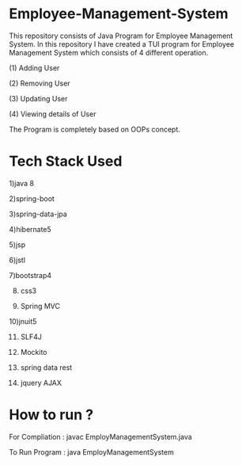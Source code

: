 # Employee-Management-System

 This repository consists of Java Program for Employee Management System. In this repository I have created a TUI program for Employee Management System which consists of 4 different operation.

(1) Adding User

(2) Removing User

(3) Updating User

(4) Viewing details of User

The Program is completely based on OOPs concept.


# Tech Stack Used

1)java 8   

2)spring-boot 

3)spring-data-jpa 

4)hibernate5 

5)jsp 

6)jstl  

7)bootstrap4 

8) css3

9) Spring MVC 

10)jnuit5 

11) SLF4J 

12) Mockito
  
13) spring data rest 

14) jquery AJAX 


# How to run ?
For Compliation : javac EmployManagementSystem.java

To Run Program : java EmployManagementSystem
